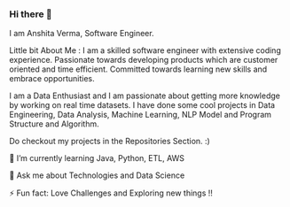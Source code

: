 ### Hi there 👋

I am Anshita Verma, Software Engineer.

Little bit About Me :
I am a skilled software engineer with extensive coding experience. Passionate towards developing products which are customer oriented and time efficient. Committed towards learning new skills and embrace opportunities.

I am a Data Enthusiast and I am passionate about getting more knowledge by working on real time datasets. I have done some cool projects in Data Engineering, Data Analysis, Machine Learning, NLP Model and Program Structure and Algorithm.

Do checkout my projects in the Repositories Section.   :)

🌱 I’m currently learning Java, Python, ETL, AWS

💬 Ask me about Technologies and Data Science

⚡ Fun fact: Love Challenges and Exploring new things !!

<!--
**verma-anshita/verma-anshita** is a ✨ _special_ ✨ repository because its `README.md` (this file) appears on your GitHub profile.

Here are some ideas to get you started:

- 🔭 I’m currently working on ...
- 🌱 I’m currently learning ...
- 👯 I’m looking to collaborate on ...
- 🤔 I’m looking for help with ...
- 💬 Ask me about ...
- 📫 How to reach me: ...
- 😄 Pronouns: ...
- ⚡ Fun fact: ...
-->
